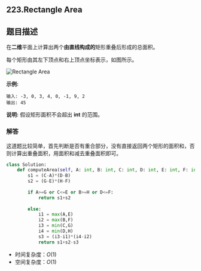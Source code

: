 ## 223.Rectangle Area

## 题目描述

在**二维**平面上计算出两个**由直线构成的**矩形重叠后形成的总面积。

每个矩形由其左下顶点和右上顶点坐标表示，如图所示。

![Rectangle Area](https://assets.leetcode-cn.com/aliyun-lc-upload/uploads/2018/10/22/rectangle_area.png)

**示例:**

```
输入: -3, 0, 3, 4, 0, -1, 9, 2
输出: 45
```

**说明:** 假设矩形面积不会超出 **int** 的范围。



### 解答

​	这道题比较简单，首先判断是否有重合部分，没有直接返回两个矩形的面积和，否则计算出重叠面积，用面积和减去重叠面积即可。

```python
class Solution:
    def computeArea(self, A: int, B: int, C: int, D: int, E: int, F: int, G: int, H: int) -> int:
        s1 = (C-A)*(D-B)
        s2 = (G-E)*(H-F)
        
        if A>=G or C<=E or B>=H or D<=F:
            return s1+s2
        
        else:
            i1 = max(A,E)
            i2 = max(B,F)
            i3 = min(C,G)
            i4 = min(D,H)
            s3 = (i3-i1)*(i4-i2)
            return s1+s2-s3
```

- 时间复杂度：$O(1)$
- 空间复杂度：$O(1)$ 